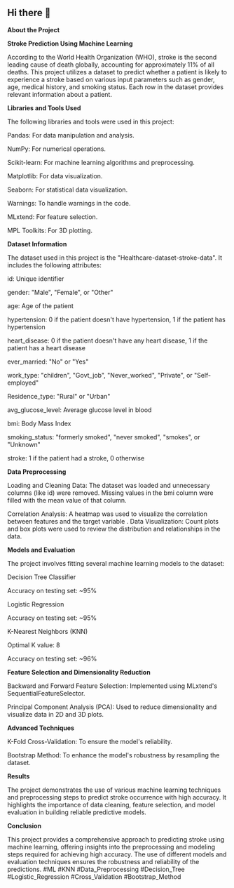 ## Hi there 👋
**About the Project**

**Stroke Prediction Using Machine Learning**

According to the World Health Organization (WHO), stroke is the second leading cause of death globally, accounting for approximately 11% of all deaths. This project utilizes a dataset to predict whether a patient is likely to experience a stroke based on various input parameters such as gender, age, medical history, and smoking status. Each row in the dataset provides relevant information about a patient.

**Libraries and Tools Used**

The following libraries and tools were used in this project:

Pandas: For data manipulation and analysis.

NumPy: For numerical operations.

Scikit-learn: For machine learning algorithms and preprocessing.

Matplotlib: For data visualization.

Seaborn: For statistical data visualization.

Warnings: To handle warnings in the code.

MLxtend: For feature selection.

MPL Toolkits: For 3D plotting.

**Dataset Information**

The dataset used in this project is the "Healthcare-dataset-stroke-data". It includes the following attributes:

id: Unique identifier

gender: "Male", "Female", or "Other"

age: Age of the patient

hypertension: 0 if the patient doesn't have hypertension, 1 if the patient has hypertension

heart_disease: 0 if the patient doesn't have any heart disease, 1 if the patient has a heart disease

ever_married: "No" or "Yes"

work_type: "children", "Govt_job", "Never_worked", "Private", or "Self-employed"

Residence_type: "Rural" or "Urban"

avg_glucose_level: Average glucose level in blood

bmi: Body Mass Index

smoking_status: "formerly smoked", "never smoked", "smokes", or "Unknown"

stroke: 1 if the patient had a stroke, 0 otherwise

**Data Preprocessing**

Loading and Cleaning Data: The dataset was loaded and unnecessary columns (like id) were removed. Missing values in the bmi column were filled with the mean value of that column.

Correlation Analysis: A heatmap was used to visualize the correlation between features and the target variable
.
Data Visualization: Count plots and box plots were used to review the distribution and relationships in the data.

**Models and Evaluation**

The project involves fitting several machine learning models to the dataset:

Decision Tree Classifier

Accuracy on testing set: ~95%

Logistic Regression

Accuracy on testing set: ~95%

K-Nearest Neighbors (KNN)

Optimal K value: 8

Accuracy on testing set: ~96%

**Feature Selection and Dimensionality Reduction**

Backward and Forward Feature Selection: Implemented using MLxtend's SequentialFeatureSelector.

Principal Component Analysis (PCA): Used to reduce dimensionality and visualize data in 2D and 3D plots.

**Advanced Techniques**

K-Fold Cross-Validation: To ensure the model's reliability.

Bootstrap Method: To enhance the model's robustness by resampling the dataset.

**Results**

The project demonstrates the use of various machine learning techniques and preprocessing steps to predict stroke occurrence with high accuracy. It highlights the importance of data cleaning, feature selection, and model evaluation in building reliable predictive models.

**Conclusion**

This project provides a comprehensive approach to predicting stroke using machine learning, offering insights into the preprocessing and modeling steps required for achieving high accuracy. The use of different models and evaluation techniques ensures the robustness and reliability of the predictions.
#ML #KNN #Data_Preprocessing #Decision_Tree #Logistic_Regression #Cross_Validation #Bootstrap_Method
